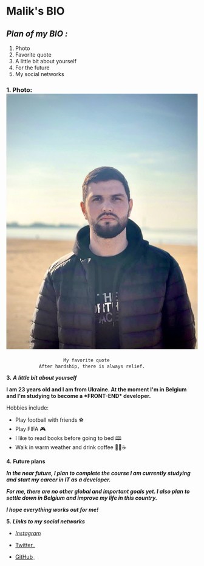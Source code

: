 # Malik's BIO

## **_Plan of my BIO :_**

1. Photo
2. Favorite quote
3. A little bit about yourself
4. For the future
5. My social networks

### **1.** Photo: ![Photo](./img/Avatar.jpg)

                         My favorite quote
                After hardship, there is always relief.

**3.** **_A little bit about yourself_**

**I am 23 years old and I am from Ukraine. At the moment I'm in Belgium and I'm
studying to become a \***FRONT-END**\* developer.**

Hobbies include:

- Play football with friends ⚽
- Play FIFA 🎮
- I like to read books before going to bed 🕮
- Walk in warm weather and drink coffee 🚶‍♂️☕

**4.** **Future plans**

**_In the near future, I plan to complete the course I am currently studying and
start my career in IT as a developer._**

**_For me, there are no other global and important goals yet. I also plan to
settle down in Belgium and improve my life in this country._**

**_I hope everything works out for me!_**

**5.** **_Links to my social networks_**

- [_Instagram_](https://www.instagram.com/ssardalov/)

- [Twitter](https://www.twitter.com)\_

- [GitHub](https://github.com/Abdul-MalikSardalov)\_
